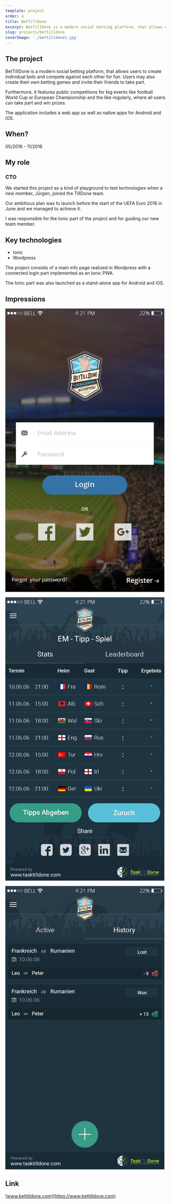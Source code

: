 ```yaml
---
template: project
order: 4
title: BetTillDone
excerpt: BetTillDone is a modern social betting platform, that allows users to create individual bets and compete against each other for fun.
slug: projects/bettilldone
coverImage: './bettilldone1.jpg'
---
```

## The project

BetTillDone is a modern social betting platform, that allows users to create individual bets and compete against each other for fun. Users may also create their own betting games and invite their friends to take part.

Furthermore, it features public competitions for big events like football World Cup or European Championship and the like regularly, where all users can take part and win prizes.

The application includes a web app as well as native apps for Android and iOS.

## When?

05/2016 - 11/2016

## My role

### CTO

We started this project as a kind of playground to test technologies when a new member, Jürgen, joined the TillDone team.

Our ambitious plan was to launch before the start of the UEFA Euro 2016 in June and we managed to achieve it.

I was responsible for the Ionic part of the project and for guiding our new team member.  

## Key technologies

* Ionic
* Wordpress

The project consists of a main info page realized in Wordpress with a connected login part implemented as an Ionic PWA.

The Ionic part was also launched as a stand-alone app for Android and iOS.

## Impressions

![BetTillDone app screenshot](bettilldone2.jpg "BetTillDone app screenshot")

![BetTillDone app screenshot](bettilldone3.jpg "BetTillDone app screenshot")

![BetTillDone app screenshot](bettilldone4.jpg "BetTillDone app screenshot")

## Link

[www.bettilldone.com](https://www.bettilldone.com)